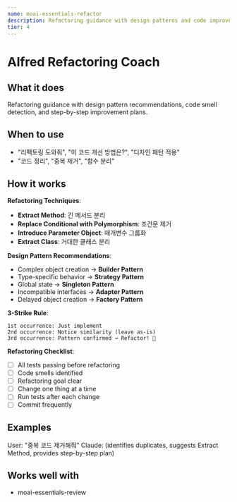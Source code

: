 ```yaml
---
name: moai-essentials-refactor
description: Refactoring guidance with design patterns and code improvement strategies
tier: 4
---
```


# Alfred Refactoring Coach

## What it does

Refactoring guidance with design pattern recommendations, code smell detection, and step-by-step improvement plans.

## When to use

- "리팩토링 도와줘", "이 코드 개선 방법은?", "디자인 패턴 적용"
- "코드 정리", "중복 제거", "함수 분리"

## How it works

**Refactoring Techniques**:
- **Extract Method**: 긴 메서드 분리
- **Replace Conditional with Polymorphism**: 조건문 제거
- **Introduce Parameter Object**: 매개변수 그룹화
- **Extract Class**: 거대한 클래스 분리

**Design Pattern Recommendations**:
- Complex object creation → **Builder Pattern**
- Type-specific behavior → **Strategy Pattern**
- Global state → **Singleton Pattern**
- Incompatible interfaces → **Adapter Pattern**
- Delayed object creation → **Factory Pattern**

**3-Strike Rule**:
```
1st occurrence: Just implement
2nd occurrence: Notice similarity (leave as-is)
3rd occurrence: Pattern confirmed → Refactor! 🔧
```

**Refactoring Checklist**:
- [ ] All tests passing before refactoring
- [ ] Code smells identified
- [ ] Refactoring goal clear
- [ ] Change one thing at a time
- [ ] Run tests after each change
- [ ] Commit frequently

## Examples

User: "중복 코드 제거해줘"
Claude: (identifies duplicates, suggests Extract Method, provides step-by-step plan)
## Works well with

- moai-essentials-review
